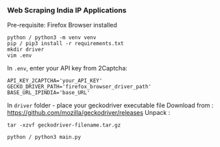 ### Web Scraping India IP Applications

Pre-requisite: Firefox Browser installed

```
python / python3 -m venv venv
pip / pip3 install -r requirements.txt
mkdir driver
vim .env
```

In `.env`, enter your API key from 2Captcha:
```
API_KEY_2CAPTCHA='your_API_KEY' 
GECKO_DRIVER_PATH='firefox_browser_driver_path'
BASE_URL_IPINDIA='base_URL'
```

In `driver` folder - place your geckodriver executable file
Download from : https://github.com/mozilla/geckodriver/releases
Unpack : 
```
tar -xzvf geckodriver-filename.tar.gz 
```



```
python / python3 main.py
```